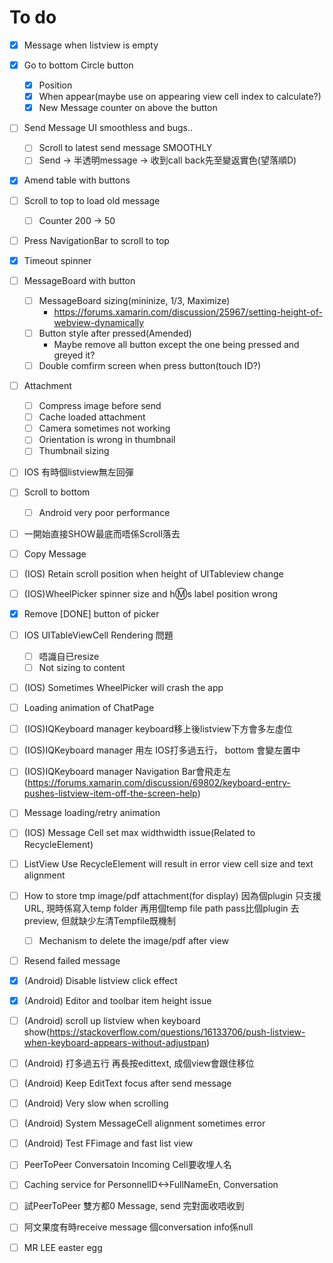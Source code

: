 # To do
- [X] Message when listview is empty
- [X] Go to bottom Circle button
    - [X] Position
    - [X] When appear(maybe use on appearing view cell index to calculate?)
    - [X] New Message counter on above the button
- [ ] Send Message UI smoothless and bugs..
    - [ ] Scroll to latest send message SMOOTHLY
    - [ ] Send -> 半透明message -> 收到call back先至變返實色(望落順D)
- [X] Amend table with buttons
- [ ] Scroll to top to load old message
    - [ ] Counter 200 -> 50
- [ ] Press NavigationBar to scroll to top
- [X] Timeout spinner
- [ ] MessageBoard with button
    - [ ] MessageBoard sizing(mininize, 1/3, Maximize)
        - https://forums.xamarin.com/discussion/25967/setting-height-of-webview-dynamically
    - [ ] Button style after pressed(Amended)
        - Maybe remove all button except the one being pressed and greyed it?
    - [ ] Double comfirm screen when press button(touch ID?)
- [ ] Attachment
    - [ ] Compress image before send
    - [ ] Cache loaded attachment
    - [ ] Camera sometimes not working
    - [ ] Orientation is wrong in thumbnail
    - [ ] Thumbnail sizing
- [ ] IOS 有時個listview無左回彈
- [ ] Scroll to bottom
    - [ ] Android very poor performance
- [ ] 一開始直接SHOW最底而唔係Scroll落去
- [ ] Copy Message 
- [ ] (IOS) Retain scroll position when height of UITableview change
- [ ] (IOS)WheelPicker spinner size and  h:m:s label position wrong
- [X] Remove [DONE] button of picker
- [ ] IOS UITableViewCell Rendering 問題
    - [ ] 唔識自已resize
    - [ ] Not sizing to content
- [ ] (IOS) Sometimes WheelPicker will crash the app
- [ ] Loading animation of ChatPage
- [ ] (IOS)IQKeyboard manager keyboard移上後listview下方會多左虛位
- [ ] (IOS)IQKeyboard manager 用左 IOS打多過五行， bottom 會變左置中
- [ ] (IOS)IQKeyboard manager Navigation Bar會飛走左 (https://forums.xamarin.com/discussion/69802/keyboard-entry-pushes-listview-item-off-the-screen-help)
- [ ] Message loading/retry animation
- [ ] (IOS) Message Cell set max widthwidth issue(Related to RecycleElement)
- [ ] ListView Use RecycleElement will result in error view cell size and text alignment
- [ ] How to store tmp image/pdf attachment(for display) 因為個plugin 只支援URL, 現時係寫入temp folder 再用個temp file path pass比個plugin 去preview, 但就缺少左清Tempfile既機制
    - [ ] Mechanism to delete the image/pdf after view
- [ ] Resend failed message
- [X] (Android) Disable listview click effect
- [X] (Android) Editor and toolbar item height issue
- [ ] (Android) scroll up listview when keyboard show(https://stackoverflow.com/questions/16133706/push-listview-when-keyboard-appears-without-adjustpan)
- [ ] (Android) 打多過五行 再長按edittext, 成個view會跟住移位
- [ ] (Android) Keep EditText focus after send message
- [ ] (Android) Very slow when scrolling
- [ ] (Android) System MessageCell alignment sometimes error
- [ ] (Android) Test FFimage and fast list view

- [ ] PeerToPeer Conversatoin Incoming Cell要收埋人名
- [ ] Caching service for PersonnelID<->FullNameEn, Conversation
- [ ] 試PeerToPeer 雙方都0 Message, send 完對面收唔收到


- [ ] 阿文果度有時receive message 個conversation info係null
- [ ] MR LEE easter egg 
